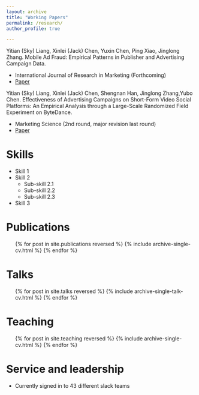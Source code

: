 ```yaml
---
layout: archive
title: "Working Papers"
permalink: /research/
author_profile: true

---
```


Yitian (Sky) Liang, Xinlei (Jack) Chen, Yuxin Chen, Ping Xiao, Jinglong Zhang. Mobile Ad Fraud: Empirical 
Patterns in Publisher and Advertising Campaign Data. 
* International Journal of Research in Marketing (Forthcoming)
* [Paper]()

Yitian (Sky) Liang, Xinlei (Jack) Chen, Shengnan Han, Jinglong Zhang,Yubo Chen. Effectiveness of Advertising 
Campaigns on Short-Form Video Social Platforms: An Empirical Analysis through a Large-Scale Randomized Field 
Experiment on ByteDance. 
* Marketing Science (2nd round, major revision last round)
* [Paper]()



  
Skills
======
* Skill 1
* Skill 2
  * Sub-skill 2.1
  * Sub-skill 2.2
  * Sub-skill 2.3
* Skill 3

Publications
======
  <ul>{% for post in site.publications reversed %}
    {% include archive-single-cv.html %}
  {% endfor %}</ul>
  
Talks
======
  <ul>{% for post in site.talks reversed %}
    {% include archive-single-talk-cv.html  %}
  {% endfor %}</ul>
  
Teaching
======
  <ul>{% for post in site.teaching reversed %}
    {% include archive-single-cv.html %}
  {% endfor %}</ul>
  
Service and leadership
======
* Currently signed in to 43 different slack teams
